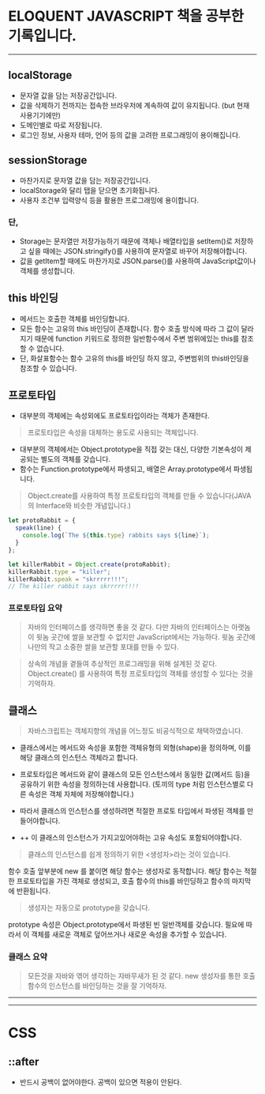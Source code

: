 # ELOQUENT JAVASCRIPT 책을 공부한 기록입니다.

---

## localStorage
  - 문자열 값을 담는 저장공간입니다.
  - 값을 삭제하기 전까지는 접속한 브라우저에 계속하여 값이 유지됩니다. (but 현재 사용기기에만)
  - 도메인별로 따로 저장됩니다.
  - 로그인 정보, 사용자 테마, 언어 등의 값을 고려한 프로그래밍이 용이해집니다.
## sessionStorage
 - 마찬가지로 문자열 값을 담는 저장공간입니다.
 - localStorage와 달리 탭을 닫으면 초기화됩니다.
 - 사용자 조건부 입력양식 등을 활용한 프로그래밍에 용이합니다.
  
### 단,
 - Storage는 문자열만 저장가능하기 때문에 객체나 배열타입을 setItem()로 저장하고 싶을 때에는 JSON.stringify()를 사용하여 문자열로 바꾸어 저장해야합니다.
 - 값을 getItem할 때에도 마찬가지로 JSON.parse()를 사용하여 JavaScript값이나 객체를 생성합니다.


## this 바인딩

 - 메서드는 호출한 객체를 바인딩합니다.
 - 모든 함수는 고유의 this 바인딩이 존재합니다. 함수 호출 방식에 따라 그 값이 달라지기 때문에 function  키워드로 정의한 일반함수에서 주변 범위에있는 this를 참조할 수 없습니다.
 - 단, 화살표함수는 함수 고유의 this를 바인딩 하지 않고, 주변범위의 this바인딩을 참조할 수 있습니다.

## 프로토타입
- 대부분의 객체에는 속성외에도 프로토타입이라는 객체가 존재한다.

> 프로토타입은 속성을 대체하는 용도로 사용되는 객체입니다.

- 대부분의 객체에서는 Object.prototype을 직접 갖는 대신, 다양한 기본속성이 제공되는 별도의 객체를 갖습니다.
- 함수는 Function.prototype에서 파생되고, 배열은 Array.prototype에서 파생됩니다.

> Object.create를 사용하여 특정 프로토타입의 객체를 만들 수 있습니다(JAVA의 Interface와 비슷한 개념입니다.)

```JavaScript
let protoRabbit = {
  speak(line) {
    console.log(`The ${this.type} rabbits says ${line}`);
  }
};

let killerRabbit = Object.create(protoRabbit);
killerRabbit.type = "killer";
killerRabbit.speak = "skrrrrr!!!";
// The killer rabbit says skrrrrr!!!!

```
### 프로토타입 요약

> 자바의 인터페이스를 생각하면 좋을 것 같다.
> 다만 자바의 인터페이스는 아랫놈이 윗놈 곳간에 쌀을 보관할 수 없지만
> JavaScript에서는 가능하다. 윗놈 곳간에 나만의 작고 소중한 쌀을 보관할 포대를 만들 수 있다. 

>  상속의 개념을 곁들여 추상적인 프로그래밍을 위해 설계된 것 같다.
> Object.create() 를 사용하여 특정 프로토타입의 객체를 생성할 수 있다는 것을 기억하자.


## 클래스

> 자바스크립트는 객체지향의 개념을 어느정도 비공식적으로 채택하였습니다.

- 클래스에서는 메서드와 속성을 포함한 객체유형의 외형(shape)을 정의하며, 이를 해당 클래스의 인스턴스 객체라고 합니다.

- 프로토타입은 메서드와 같이 클래스의 모든 인스턴스에서 동일한 값(메서드 등)을 공유하기 위한 속성을 정의하는데 사용합니다. (토끼의 type 처럼 인스턴스별로 다른 속성은 객체 자체에 저장해야합니다.)

- 따라서 클래스의 인스턴스를 생성하려면 적절한 프로토 타입에서 파생된 객체를 만들어야합니다.

- ++ 이 클래스의 인스턴스가 가지고있어야하는 고유 속성도 포함되어야합니다.

> 클래스의 인스턴스를 쉽게 정의하기 위한 <생성자>라는 것이 있습니다.

함수 호출 앞부분에 new 를 붙이면 해당 함수는 생성자로 동작합니다.
해당 함수는 적절한 프로토타입을 가진 객체로 생성되고, 호출 함수의 this를 바인딩하고 함수의 마지막에 반환됩니다.

> 생성자는 자동으로 prototype을 갖습니다.

prototype 속성은 Object.prototype에서 파생된 빈 일반객체를 갖습니다.
필요에 따라서 이 객체를 새로운 객체로 덮어쓰거나 새로운 속성을 추가할 수 있습니다.

### 클래스 요약

> 모든것을 자바와 엮어 생각하는 자바무새가 된 것 같다.
> new 생성자를 통한 호출함수의 인스턴스를 바인딩하는 것을 잘 기억하자.

---















----

# CSS

## ::after

- 반드시 공백이 없어야한다. 공백이 있으면 적용이 안된다.